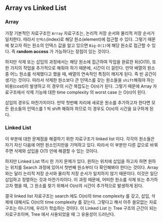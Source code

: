 ## Array vs Linked List

### Array

가장 기본적인 자료구조인 `Array` 자료구조는, 논리적 저장 순서와 물리적 저장 순서가 일치한다. 따라서 `인덱스`(index)로 해당 원소(element)에 접근할 수 있다. 그렇기 때문에 찾고자 하는 원소의 인덱스 값을 알고 있으면 `Big-O(1)`에 해당 원소로 접근할 수 있다. 즉 **random access** 가 가능하다는 장점이 있는 것이다.

하지만 삭제 또는 삽입의 과정에서는 해당 원소에 접근하여 작업을 완료한 뒤(O(1)), 또 한 가지의 작업을 추가적으로 해줘야 하기 때문에, 시간이 더 걸린다. 만약 배열의 원소 중 어느 원소를 삭제했다고 했을 때, 배열의 연속적인 특징이 깨지게 된다. 즉 빈 공간이 생기는 것이다. 따라서 삭제한 원소보다 큰 인덱스를 갖는 원소들을 `shift`해줘야 하는 비용(cost)이 발생하고 이 경우의 시간 복잡도는 O(n)가 된다. 그렇기 때문에 Array 자료구조에서 삭제 기능에 대한 time complexity 의 worst case 는 O(n)이 된다.

삽입의 경우도 마찬가지이다. 만약 첫번째 자리에 새로운 원소를 추가하고자 한다면 모든 원소들의 인덱스를 1 씩 shift 해줘야 하므로 이 경우도 O(n)의 시간을 요구하게 된다.

### Linked List

이 부분에 대한 문제점을 해결하기 위한 자료구조가 linked list 이다. 각각의 원소들은 자기 자신 다음에 어떤 원소인지만을 기억하고 있다. 따라서 이 부분만 다른 값으로 바꿔주면 삭제와 삽입을 O(1) 만에 해결할 수 있는 것이다.

하지만 Linked List 역시 한 가지 문제가 있다. 원하는 위치에 삽입을 하고자 하면 원하는 위치를 Search 과정에 있어서 첫번째 원소부터 다 확인해봐야 한다는 것이다. Array 와는 달리 논리적 저장 순서와 물리적 저장 순서가 일치하지 않기 때문이다. 이것은 일단 삽입하고 정렬하는 것과 마찬가지이다. 이 과정 때문에, 어떠한 원소를 삭제 또는 추가하고자 했을 때, 그 원소를 찾기 위해서 O(n)의 시간이 추가적으로 발생하게 된다.

결국 linked list 자료구조는 search 에도 O(n)의 time complexity 를 갖고, 삽입, 삭제에 대해서도 O(n)의 time complexity 를 갖는다. 그렇다고 해서 아주 쓸모없는 자료구조는 아니기에, 우리가 학습하는 것이다. 이 Linked List 는 Tree 구조의 근간이 되는 자료구조이며, Tree 에서 사용되었을 때 그 유용성이 드러난다.
